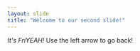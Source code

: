 ```yaml
---
layout: slide
title: "Welcome to our second slide!"
---
```

*It's FriYEAH!*
Use the left arrow to go back!
